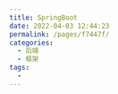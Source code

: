 ```yaml
---
title: SpringBoot
date: 2022-04-03 12:44:23
permalink: /pages/f7447f/
categories:
  - 后端
  - 框架
tags:
  - 
---
```

